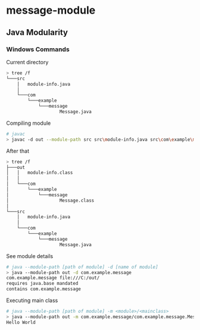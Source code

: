 # message-module

## Java Modularity
### Windows Commands

Current directory

```bash
> tree /f
└───src
    │   module-info.java
    │
    └───com
        └───example
            └───message
                    Message.java
```

Compiling module

```bash
# javac
> javac -d out --module-path src src\module-info.java src\com\example\message\Message.java

```

After that
```bash
> tree /f
├───out
│   │   module-info.class
│   │
│   └───com
│       └───example
│           └───message
│                   Message.class
│
└───src
    │   module-info.java
    │
    └───com
        └───example
            └───message
                    Message.java

```

See module details
```bash
# java --module-path [path of module] -d [name of module]
> java --module-path out -d com.example.message
com.example.message file:///C:/out/
requires java.base mandated
contains com.example.message
```

Executing main class
```bash
# java --module-path [path of module] -m <module>/<mainclass>
> java --module-path out -m com.example.message/com.example.message.Message
Hello World
```
